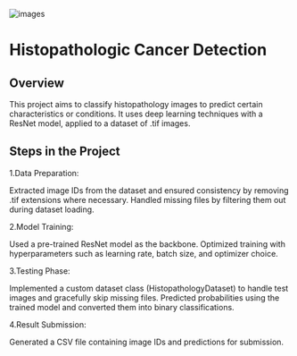 
![images](https://github.com/user-attachments/assets/da91c633-8a4d-4df5-bdce-85ff221e63c5)

# Histopathologic Cancer Detection
## Overview
This project aims to classify histopathology images to predict certain characteristics or conditions. It uses deep learning techniques with a ResNet model, applied to a dataset of .tif images.

## Steps in  the Project
1.Data Preparation:

Extracted image IDs from the dataset and ensured consistency by removing .tif extensions where necessary.
Handled missing files by filtering them out during dataset loading.

2.Model Training:

Used a pre-trained ResNet model as the backbone.
Optimized training with hyperparameters such as learning rate, batch size, and optimizer choice.

3.Testing Phase:

Implemented a custom dataset class (HistopathologyDataset) to handle test images and gracefully skip missing files.
Predicted probabilities using the trained model and converted them into binary classifications.

4.Result Submission:

Generated a CSV file containing image IDs and predictions for submission.

